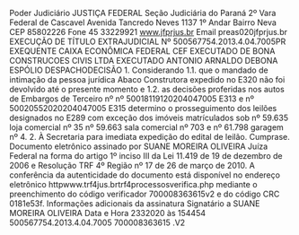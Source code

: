 Poder Judiciário JUSTIÇA FEDERAL Seção Judiciária do Paraná 2º Vara Federal de Cascavel Avenida Tancredo Neves 1137 1º Andar Bairro Neva CEP 85802226 Fone 45 33229921 www.jfprjus.br Email preas020jfprjus.br EXECUÇÃO DE TÍTULO EXTRAJUDICIAL Nº 500567754.2013.4.04.7005PR EXEQUENTE CAIXA ECONÔMICA FEDERAL CEF EXECUTADO DE BONA CONSTRUCOES CIVIS LTDA EXECUTADO ANTONIO ARNALDO DEBONA ESPÓLIO DESPACHODECISÃO 1. Considerando 1.1. que o mandado de intimação da pessoa jurídica Abaco Construtora expedido no E320 não foi devolvido até o presente momento e 1.2. as decisões proferidas nos autos de Embargos de Terceiro nº nº 50018119120204047005 E313 e nº 50020552020204047005 E315 determino o prosseguimento dos leilões designados no E289 com exceção dos imóveis matrículados sob nº 59.635 loja comercial nº 35 nº 59.663 sala comercial nº 703 e nº 61.798 garagem nº 4. 2. À Secretaria para imediata expedição do edital de leilão. Cumprase. Documento eletrônico assinado por SUANE MOREIRA OLIVEIRA Juíza Federal na forma do artigo 1º inciso III da Lei 11.419 de 19 de dezembro de 2006 e Resolução TRF 4º Região nº 17 de 26 de março de 2010. A conferência da autenticidade do documento está disponível no endereço eletrônico httpwww.trf4jus.brtrf4processosverifica.php mediante o preenchimento do código verificador 700008363615v2 e do código CRC 0181e53f. Informações adicionais da assinatura Signatário a SUANE MOREIRA OLIVEIRA Data e Hora 2332020 às 154454 500567754.2013.4.04.7005 700008363615 .V2

